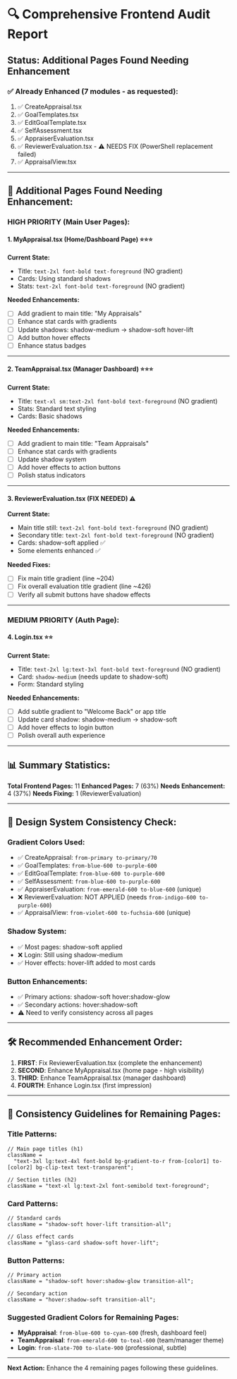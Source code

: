 # 🔍 Comprehensive Frontend Audit Report

## Status: Additional Pages Found Needing Enhancement

### ✅ Already Enhanced (7 modules - as requested):

1. ✅ CreateAppraisal.tsx
2. ✅ GoalTemplates.tsx
3. ✅ EditGoalTemplate.tsx
4. ✅ SelfAssessment.tsx
5. ✅ AppraiserEvaluation.tsx
6. ✅ ReviewerEvaluation.tsx - ⚠️ NEEDS FIX (PowerShell replacement failed)
7. ✅ AppraisalView.tsx

---

## 🔴 Additional Pages Found Needing Enhancement:

### HIGH PRIORITY (Main User Pages):

#### 1. **MyAppraisal.tsx** (Home/Dashboard Page) ⭐⭐⭐

**Current State:**

- Title: `text-2xl font-bold text-foreground` (NO gradient)
- Cards: Using standard shadows
- Stats: `text-2xl font-bold text-foreground` (NO gradient)

**Needed Enhancements:**

- [ ] Add gradient to main title: "My Appraisals"
- [ ] Enhance stat cards with gradients
- [ ] Update shadows: shadow-medium → shadow-soft hover-lift
- [ ] Add button hover effects
- [ ] Enhance status badges

---

#### 2. **TeamAppraisal.tsx** (Manager Dashboard) ⭐⭐⭐

**Current State:**

- Title: `text-xl sm:text-2xl font-bold text-foreground` (NO gradient)
- Stats: Standard text styling
- Cards: Basic shadows

**Needed Enhancements:**

- [ ] Add gradient to main title: "Team Appraisals"
- [ ] Enhance stat cards with gradients
- [ ] Update shadow system
- [ ] Add hover effects to action buttons
- [ ] Polish status indicators

---

#### 3. **ReviewerEvaluation.tsx** (FIX NEEDED) ⚠️

**Current State:**

- Main title still: `text-2xl font-bold text-foreground` (NO gradient)
- Secondary title: `text-2xl font-bold text-foreground` (NO gradient)
- Cards: shadow-soft applied ✅
- Some elements enhanced ✅

**Needed Fixes:**

- [ ] Fix main title gradient (line ~204)
- [ ] Fix overall evaluation title gradient (line ~426)
- [ ] Verify all submit buttons have shadow effects

---

### MEDIUM PRIORITY (Auth Page):

#### 4. **Login.tsx** ⭐⭐

**Current State:**

- Title: `text-2xl lg:text-3xl font-bold text-foreground` (NO gradient)
- Card: `shadow-medium` (needs update to shadow-soft)
- Form: Standard styling

**Needed Enhancements:**

- [ ] Add subtle gradient to "Welcome Back" or app title
- [ ] Update card shadow: shadow-medium → shadow-soft
- [ ] Add hover effects to login button
- [ ] Polish overall auth experience

---

## 📊 Summary Statistics:

**Total Frontend Pages:** 11
**Enhanced Pages:** 7 (63%)
**Needs Enhancement:** 4 (37%)
**Needs Fixing:** 1 (ReviewerEvaluation)

---

## 🎨 Design System Consistency Check:

### Gradient Colors Used:

- ✅ CreateAppraisal: `from-primary to-primary/70`
- ✅ GoalTemplates: `from-blue-600 to-purple-600`
- ✅ EditGoalTemplate: `from-blue-600 to-purple-600`
- ✅ SelfAssessment: `from-blue-600 to-purple-600`
- ✅ AppraiserEvaluation: `from-emerald-600 to-blue-600` (unique)
- ❌ ReviewerEvaluation: NOT APPLIED (needs `from-indigo-600 to-purple-600`)
- ✅ AppraisalView: `from-violet-600 to-fuchsia-600` (unique)

### Shadow System:

- ✅ Most pages: shadow-soft applied
- ❌ Login: Still using shadow-medium
- ✅ Hover effects: hover-lift added to most cards

### Button Enhancements:

- ✅ Primary actions: shadow-soft hover:shadow-glow
- ✅ Secondary actions: hover:shadow-soft
- ⚠️ Need to verify consistency across all pages

---

## 🛠️ Recommended Enhancement Order:

1. **FIRST**: Fix ReviewerEvaluation.tsx (complete the enhancement)
2. **SECOND**: Enhance MyAppraisal.tsx (home page - high visibility)
3. **THIRD**: Enhance TeamAppraisal.tsx (manager dashboard)
4. **FOURTH**: Enhance Login.tsx (first impression)

---

## 🎯 Consistency Guidelines for Remaining Pages:

### Title Patterns:

```tsx
// Main page titles (h1)
className =
  "text-3xl lg:text-4xl font-bold bg-gradient-to-r from-[color1] to-[color2] bg-clip-text text-transparent";

// Section titles (h2)
className = "text-xl lg:text-2xl font-semibold text-foreground";
```

### Card Patterns:

```tsx
// Standard cards
className = "shadow-soft hover-lift transition-all";

// Glass effect cards
className = "glass-card shadow-soft hover-lift";
```

### Button Patterns:

```tsx
// Primary action
className = "shadow-soft hover:shadow-glow transition-all";

// Secondary action
className = "hover:shadow-soft transition-all";
```

### Suggested Gradient Colors for Remaining Pages:

- **MyAppraisal**: `from-blue-600 to-cyan-600` (fresh, dashboard feel)
- **TeamAppraisal**: `from-emerald-600 to-teal-600` (team/manager theme)
- **Login**: `from-slate-700 to-slate-900` (professional, subtle)

---

**Next Action:** Enhance the 4 remaining pages following these guidelines.
